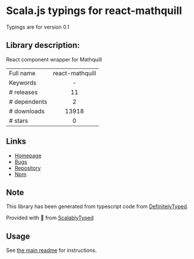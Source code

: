 
# Scala.js typings for react-mathquill

Typings are for version 0.1

## Library description:
React component wrapper for Mathquill

|                    |                 |
| ------------------ | :-------------: |
| Full name          | react-mathquill |
| Keywords           | - |
| # releases         | 11 |
| # dependents       | 2 |
| # downloads        | 13918 |
| # stars            | 0 |

## Links
- [Homepage](https://github.com/viktorstrate/react-mathquill#readme)
- [Bugs](https://github.com/viktorstrate/react-mathquill/issues)
- [Repository](https://github.com/viktorstrate/react-mathquill)
- [Npm](https://www.npmjs.com/package/react-mathquill)
    


## Note
This library has been generated from typescript code from [DefinitelyTyped](https://definitelytyped.org).

Provided with :purple_heart: from [ScalablyTyped](https://github.com/oyvindberg/ScalablyTyped)

## Usage
See [the main readme](../../readme.md) for instructions.


